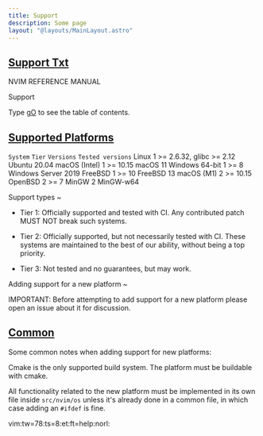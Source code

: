 ```yaml
---
title: Support
description: Some page
layout: "@layouts/MainLayout.astro"
---
```



## <a id="Nvim" class="section-title" href="#Nvim"> Support Txt</a> 

NVIM REFERENCE MANUAL


Support

Type [gO](#gO) to see the table of contents.


## <a id="supported-platforms" class="section-title" href="#supported-platforms">Supported Platforms</a> 

`System`          `Tier`      `Versions`                  `Tested versions`
Linux            1      >= 2.6.32, glibc >= 2.12     Ubuntu 20.04
macOS (Intel)    1      >= 10.15                     macOS 11
Windows 64-bit   1      >= 8                         Windows Server 2019
FreeBSD          1      >= 10                        FreeBSD 13
macOS (M1)       2      >= 10.15
OpenBSD          2      >= 7
MinGW            2      MinGW-w64

Support types ~

* Tier 1: Officially supported and tested with CI. Any contributed patch
MUST NOT break such systems.

* Tier 2: Officially supported, but not necessarily tested with CI. These
systems are maintained to the best of our ability, without being a top
priority.

* Tier 3: Not tested and no guarantees, but may work.

Adding support for a new platform ~

IMPORTANT: Before attempting to add support for a new platform please open
an issue about it for discussion.


## <a id="" class="section-title" href="#">Common</a> 

Some common notes when adding support for new platforms:

Cmake is the only supported build system. The platform must be buildable with cmake.

All functionality related to the new platform must be implemented in its own
file inside `src/nvim/os` unless it's already done in a common file, in which
case adding an `#ifdef` is fine.


vim:tw=78:ts=8:et:ft=help:norl:


